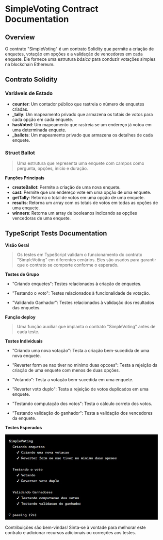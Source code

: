 # SimpleVoting Contract Documentation 

## Overview 

O contrato "SimpleVoting" é um contrato Solidity que permite a criação de enquetes, votação em opções e a validação de vencedores em cada enquete. Ele fornece uma estrutura *básica* para conduzir votações simples na blockchain Ethereum. 

## Contrato Solidity 

### Variáveis de Estado 

* **counter**: Um contador público que rastreia o número de enquetes criadas. 
* **_tally**: Um mapeamento privado que armazena os totais de votos para cada opção em cada enquete. 
* **hasVoted**: Um mapeamento que rastreia se um endereço já votou em uma determinada enquete. 
* **_ballots**: Um mapeamento privado que armazena os detalhes de cada enquete. 


### Struct Ballot 

> Uma estrutura que representa uma enquete com campos como pergunta, opções, início e duração. 

**Funções Principais** 

* **createBallot**: Permite a criação de uma nova enquete. 
* **cast**: Permite que um endereço vote em uma opção de uma enquete. 
* **getTally**: Retorna o total de votos em uma opção de uma enquete. 
* **results**: Retorna um array com os totais de votos em todas as opções de uma enquete. 
* **winners**: Retorna um array de booleanos indicando as opções vencedoras de uma enquete. 

## TypeScript Tests Documentation 

**Visão Geral** 

> Os testes em TypeScript validam o funcionamento do contrato "SimpleVoting" em diferentes cenários. Eles são usados para garantir que o contrato se comporte conforme o esperado. 
  
**Testes de Grupo** 

* "Criando enquetes": Testes relacionados à criação de enquetes. 

* "Testando o voto": Testes relacionados à funcionalidade de votação. 

* "Validando Ganhador": Testes relacionados à validação dos resultados das enquetes. 

**Função deploy**

> Uma função auxiliar que implanta o contrato "SimpleVoting" antes de cada teste. 

**Testes Individuais** 

* "Criando uma nova votação": Testa a criação bem-sucedida de uma nova enquete. 

* "Reverter form se nao tiver no minimo duas opcoes": Testa a rejeição da criação de uma enquete com menos de duas opções. 

* "Votando": Testa a votação bem-sucedida em uma enquete. 

* "Reverter voto duplo": Testa a rejeição de votos duplicados em uma enquete. 

* "Testando computação dos votos": Testa o cálculo correto dos votos. 

* "Testando validação do ganhador": Testa a validação dos vencedores da enquete.  



**Testes Esperados**

<img src="img/result.jpg">

Contribuições são bem-vindas! Sinta-se à vontade para melhorar este contrato e adicionar recursos adicionais ou correções aos testes. 